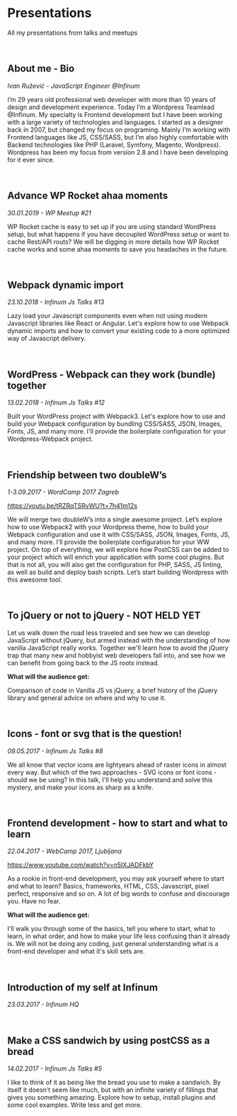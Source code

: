 # Presentations
All my presentations from talks and meetups

&nbsp;

## About me - Bio
*Ivan Ružević - JavaScript Engineer @Infinum*

I’m 29 years old professional web developer with more than 10 years of design and development experience. Today I’m a Wordpress Teamlead @Infinum. My specialty is Frontend development but I have been working with a large variety of technologies and languages. 
I started as a designer back in 2007, but changed my focus on programing. Mainly I’m working with Frontend languages like JS, CSS/SASS, but I’m also highly comfortable with Backend technologies like PHP (Laravel, Symfony, Magento, Wordpress). Wordpress has been my focus from version 2.8 and I have been developing for it ever since. 

&nbsp;

## Advance WP Rocket ahaa moments
*30.01.2019 - WP Meetup #21*

WP Rocket cache is easy to set up if you are using standard WordPress setup, but what happens if you have decoupled WordPress setup or want to cache Rest/API routs? We will be digging in more details how WP Rocket cache works and some ahaa moments to save you headaches in the future.

&nbsp;

## Webpack dynamic import
*23.10.2018 - Infinum Js Talks #13*

Lazy load your Javascript components even when not using modern Javascript libraries like React or Angular. Let's explore how to use Webpack dynamic imports and how to convert your existing code to a more optimized way of Javascript delivery.

&nbsp;

## WordPress - Webpack can they work (bundle) together
*13.02.2018 - Infinum Js Talks #12*

Built your WordPress project with Webpack3. Let's explore how to use and build your Webpack configuration by bundling CSS/SASS, JSON, Images, Fonts, JS, and many more. I'll provide the boilerplate configuration for your Wordpress-Webpack project.

&nbsp;

## Friendship between two doubleW’s
*1-3.09.2017 - WordCamp 2017 Zagreb*

https://youtu.be/tRZRqTSRvWU?t=7h41m12s

We will merge two doubleW’s into a single awesome project. Let’s explore how to use Webpack2 with your Wordpress theme, how to build your Webpack configuration and use it with CSS/SASS, JSON, Images, Fonts, JS, and many more. I’ll provide the boilerplate configuration for your WW project. On top of everything, we will explore how PostCSS can be added to your project which will enrich your application with some cool plugins. But that is not all, you will also get the configuration for PHP, SASS, JS linting, as well as build and deploy bash scripts. Let’s start building Wordpress with this awesome tool.

&nbsp;

## To jQuery or not to jQuery - NOT HELD YET

Let us walk down the road less traveled and see how we can develop JavaScript without jQuery, but armed instead with the understanding of how vanilla JavaScript really works. Together we'll learn how to avoid the jQuery trap that many new and hobbyist web developers fall into, and see how we can benefit from going back to the JS roots instead.

**What will the audience get:**

Comparison of code in Vanilla JS vs jQuery, a brief history of the jQuery library and general advice on where and why to use it.  

&nbsp;

## Icons - font or svg that is the question!
*09.05.2017 - Infinum Js Talks #8*

We all know that vector icons are lightyears ahead of raster icons in almost every way. But which of the two approaches - SVG icons or font icons - should we be using? In this talk, I'll help you understand and solve this mystery, and make your icons as sharp as a knife.

&nbsp;

## Frontend development - how to start and what to learn
*22.04.2017 - WebCamp 2017, Ljubljana*

https://www.youtube.com/watch?v=n5IXJADFkbY

As a rookie in front-end development, you may ask yourself where to start and what to learn? Basics, frameworks, HTML, CSS, Javascript, pixel perfect, responsive and so on. A lot of big words to confuse and discourage you. Have no fear.

**What will the audience get:**

I'll walk you through some of the basics, tell you where to start, what to learn, in what order, and how to make your life less confusing than it already is. We will not be doing any coding, just general understanding what is a front-end developer and what it's skill sets are.

&nbsp;

## Introduction of my self at Infinum
*23.03.2017 - Infinum HQ*

&nbsp;

## Make a CSS sandwich by using postCSS as a bread
*14.02.2017 - Infinum Js Talks #5*

I like to think of it as being like the bread you use to make a sandwich. By itself it doesn’t seem like much, but with an infinite variety of fillings that gives you something amazing. Explore how to setup, install plugins and some cool examples. Write less and get more.

